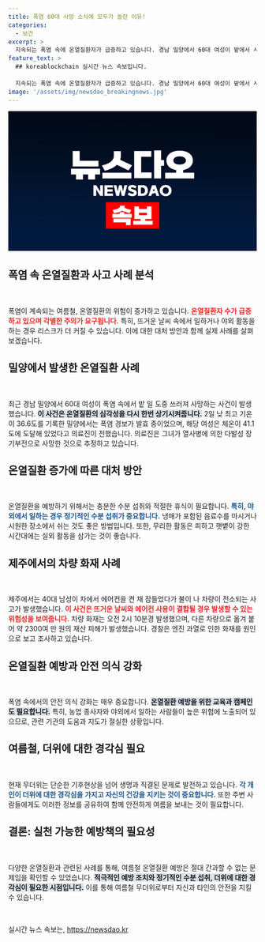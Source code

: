 ```yaml
---
title: 폭염 60대 사망 소식에 모두가 놀란 이유!
categories:
  - 보건
excerpt: >
  지속되는 폭염 속에 온열질환자가 급증하고 있습니다. 경남 밀양에서 60대 여성이 밭에서 사망하고, 제주에서는 에어컨을 켠 채 차량에서 잠든 남성이 화재로 차량이 전소되는 사고가 발생했습니다. 더욱 주의가 필요한 여름입니다.
feature_text: >
  ## koreablockchain 실시간 뉴스 속보입니다.

  지속되는 폭염 속에 온열질환자가 급증하고 있습니다. 경남 밀양에서 60대 여성이 밭에서 사망하고, 제주에서는 에어컨을 켠 채 차량에서 잠든 남성이 화재로 차량이 전소되는 사고가 발생했습니다. 더욱 주의가 필요한 여름입니다.
image: '/assets/img/newsdao_breakingnews.jpg'
---
```


<p><img src="/assets/img/newsdao_breakingnews.jpg" alt="koreablockchain 속보" /></p>

<h2 data-ke-size="size26">폭염 속 온열질환과 사고 사례 분석</h2>

<p data-ke-size="size16">&nbsp;</p>

<p>폭염이 계속되는 여름철, 온열질환의 위험이 증가하고 있습니다. <b><span style="color: #ee2323;">온열질환자 수가 급증하고 있으며 각별한 주의가 요구됩니다.</span></b> 특히, 뜨거운 날씨 속에서 일하거나 야외 활동을 하는 경우 리스크가 더 커질 수 있습니다. 이에 대한 대처 방안과 함께 실제 사례를 살펴보겠습니다.</p>

<h2 data-ke-size="size26">밀양에서 발생한 온열질환 사례</h2>

<p data-ke-size="size16">&nbsp;</p>

<p>최근 경남 밀양에서 60대 여성이 폭염 속에서 밭 일 도중 쓰러져 사망하는 사건이 발생했습니다. <b><span style="background-color: #21538527;">이 사건은 온열질환의 심각성을 다시 한번 상기시켜줍니다.</span></b> 2일 낮 최고 기온이 36.6도를 기록한 밀양에서는 폭염 경보가 발효 중이었으며, 해당 여성은 체온이 41.1도에 도달해 있었다고 의료진이 전했습니다. 의료진은 그녀가 열사병에 의한 다발성 장기부전으로 사망한 것으로 추정하고 있습니다.</p>

<h2 data-ke-size="size26">온열질환 증가에 따른 대처 방안</h2>

<p data-ke-size="size16">&nbsp;</p>

<p>온열질환을 예방하기 위해서는 충분한 수분 섭취와 적절한 휴식이 필요합니다. <b><span style="color: #1a5490;">특히, 야외에서 일하는 경우 정기적인 수분 섭취가 중요합니다.</span></b> 냉매가 포함된 음료수를 마시거나 시원한 장소에서 쉬는 것도 좋은 방법입니다. 또한, 무리한 활동은 피하고 햇볕이 강한 시간대에는 실외 활동을 삼가는 것이 좋습니다.</p>

<h2 data-ke-size="size26">제주에서의 차량 화재 사례</h2>

<p data-ke-size="size16">&nbsp;</p>

<p>제주에서는 40대 남성이 차에서 에어컨을 켠 채 잠들었다가 불이 나 차량이 전소되는 사고가 발생했습니다. <b><span style="color: #ee2323;">이 사건은 뜨거운 날씨와 에어컨 사용이 결합될 경우 발생할 수 있는 위험성을 보여줍니다.</span></b> 차량 화재는 오전 2시 10분경 발생했으며, 다른 차량으로 옮겨 붙어 약 2300여 만 원의 재산 피해가 발생했습니다. 경찰은 엔진 과열로 인한 화재를 원인으로 보고 조사하고 있습니다.</p>

<h2 data-ke-size="size26">온열질환 예방과 안전 의식 강화</h2>

<p data-ke-size="size16">&nbsp;</p>

<p>폭염 속에서의 안전 의식 강화는 매우 중요합니다. <b><span style="background-color: #21538527;">온열질환 예방을 위한 교육과 캠페인도 필요합니다.</span></b> 특히, 농업 종사자와 야외에서 일하는 사람들이 높은 위험에 노출되어 있으므로, 관련 기관의 도움과 지도가 절실한 상황입니다.</p>

<h2 data-ke-size="size26">여름철, 더위에 대한 경각심 필요</h2>

<p data-ke-size="size16">&nbsp;</p>

<p>현재 무더위는 단순한 기후현상을 넘어 생명과 직결된 문제로 발전하고 있습니다. <b><span style="color: #1a5490;">각 개인이 더위에 대한 경각심을 가지고 자신의 건강을 지키는 것이 중요합니다.</span></b> 또한 주변 사람들에게도 이러한 정보를 공유하여 함께 안전하게 여름을 보내는 것이 필요합니다.</p>

<h2 data-ke-size="size26">결론: 실천 가능한 예방책의 필요성</h2>

<p data-ke-size="size16">&nbsp;</p>

<p>다양한 온열질환과 관련된 사례를 통해, 여름철 온열질환 예방은 절대 간과할 수 없는 문제임을 확인할 수 있었습니다. <b><span style="background-color: #21538527;">적극적인 예방 조치와 정기적인 수분 섭취, 더위에 대한 경각심이 필요한 시점입니다.</span></b> 이를 통해 여름철 무더위로부터 자신과 타인의 안전을 지킬 수 있습니다. </p>

<p data-ke-size="size16">&nbsp;</p>
실시간 뉴스 속보는, <a href="https://newsdao.kr" rel="dofollow">https://newsdao.kr</a>


